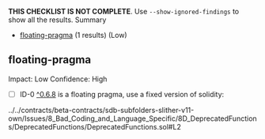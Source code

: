 **THIS CHECKLIST IS NOT COMPLETE**. Use `--show-ignored-findings` to show all the results.
Summary
 - [floating-pragma](#floating-pragma) (1 results) (Low)
## floating-pragma
Impact: Low
Confidence: High
 - [ ] ID-0
[^0.6.8](../../contracts/beta-contracts/sdb-subfolders-slither-v11-own/Issues/8_Bad_Coding_and_Language_Specific/8D_DeprecatedFunctions/DeprecatedFunctions/DeprecatedFunctions.sol#L2) is a floating pragma, use a fixed version of solidity:

../../contracts/beta-contracts/sdb-subfolders-slither-v11-own/Issues/8_Bad_Coding_and_Language_Specific/8D_DeprecatedFunctions/DeprecatedFunctions/DeprecatedFunctions.sol#L2


